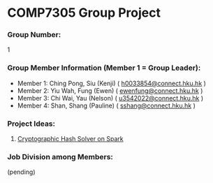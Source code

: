 # COMP7305 Group Project

### Group Number:
1

### Group Member Information (Member 1 = Group Leader):

- Member 1: Ching Pong, Siu (Kenji) ( h0033854@connect.hku.hk )
- Member 2: Yiu Wah, Fung (Ewen) ( ewenfung@connect.hku.hk )
- Member 3: Chi Wai, Yau (Nelson) ( u3542022@connect.hku.hk )
- Member 4: Shan, Shang (Pauline) ( sshang@connect.hku.hk )

### Project Ideas:

1. [Cryptographic Hash Solver on Spark](rainbow-table.md)

### Job Division among Members:

(pending)
